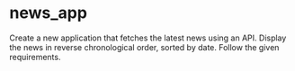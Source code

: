 # news_app
Create a new application that fetches the latest news using an API. Display the news in reverse chronological order, sorted by date. Follow the given requirements.
